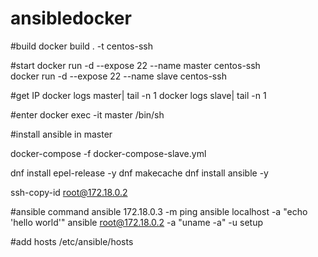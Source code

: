 # ansibledocker
 #build
 docker build . -t centos-ssh 

#start 
 docker run -d --expose 22 --name master  centos-ssh  
 docker run -d --expose 22 --name slave  centos-ssh 

#get IP
docker logs master| tail -n 1 
docker logs slave| tail -n 1 

#enter
docker exec -it  master /bin/sh

#install ansible in master



docker-compose -f docker-compose-slave.yml



 dnf install epel-release -y
 dnf makecache
 dnf install ansible -y

 ssh-copy-id root@172.18.0.2


#ansible command
ansible 172.18.0.3 -m ping
ansible localhost -a "echo 'hello world'"
ansible root@172.18.0.2 -a "uname -a" -u setup

#add hosts
/etc/ansible/hosts